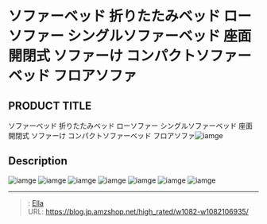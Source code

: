 # ソファーベッド 折りたたみベッド ローソファー シングルソファーベッド 座面開閉式 ソファーけ コンパクトソファーベッド  フロアソファ


## PRODUCT TITLE 

ソファーベッド 折りたたみベッド ローソファー シングルソファーベッド 座面開閉式 ソファーけ コンパクトソファーベッド  フロアソファ![iamge](nan)

## Description











![iamge](nan)
![iamge](nan)
![iamge](nan)
![iamge](nan)
![iamge](nan)
![iamge](nan)
![iamge](nan)


---

> : [Ella](https://blog.jp.amzshop.net/)  
> URL: https://blog.jp.amzshop.net/high_rated/w1082-w1082106935/  

